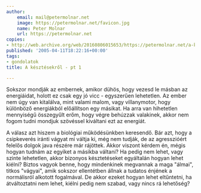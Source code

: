 ```yaml
---
author:
    email: mail@petermolnar.net
    image: https://petermolnar.net/favicon.jpg
    name: Peter Molnar
    url: https://petermolnar.net
copies:
- http://web.archive.org/web/20160806015653/https://petermolnar.net/a-kesztesekrol-pt-1/
published: '2005-04-11T18:22:16+00:00'
tags:
- gondolatok
title: A késztésekről - pt 1

---
```


Sokszor mondják az embernek, amikor dühös, hogy vezesd le másban az
energiáidat, holott ez csak egy jó vicc - egyszerűen lehetetlen. Az
ember nem úgy van kitalálva, mint valami malom, vagy villanymotor, hogy
különböző energiákból előállítson egy másikat. Ha arra van hihetetlen
mennyiségű összegyűlt erőm, hogy végre behúzzak valakinek, akkor nem
fogom tudni mondjuk szövéssel kiváltani ezt az energiát.

A válasz azt hiszem a biológiai működésünkben keresendő. Bár azt, hogy a
csipkeverés iránti vágyat mi váltja ki, még nem tudják, de az
agresszióért felelős dolgok java részére már rájöttek. Akkor viszont
kérdem én, mégis hogyan tudnám az egyiket a másikba váltani? Ha pedig
nem lehet, vagy szinte lehetetlen, akkor bizonyos késztetéseket
egyáltalán hogyan lehet kiélni? Biztos vagyok benne, hogy mindenkinek
megvannak a maga "álmai", titkos "vágyai", amik sokszor ellentétben
állnak a tudatos énjének a normálisról alkotott fogalmával. De akkor
ezeket hogyan lehet eltűntetni, ha átváltoztatni nem lehet, kiélni pedig
nem szabad, vagy nincs rá lehetőség?